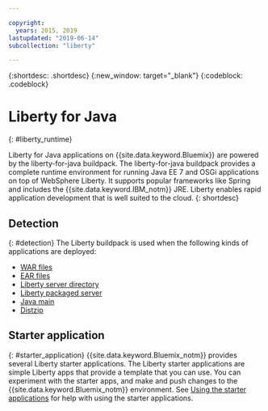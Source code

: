 ```yaml
---

copyright:
  years: 2015, 2019
lastupdated: "2019-06-14"
subcollection: "liberty"

---
```


{:shortdesc: .shortdesc}
{:new_window: target="_blank"}
{:codeblock: .codeblock}

# Liberty for Java
{: #liberty_runtime}

Liberty for Java applications on {{site.data.keyword.Bluemix}} are powered by the liberty-for-java buildpack. The liberty-for-java buildpack provides a complete runtime environment for running Java EE 7 and OSGi applications on top of WebSphere Liberty. It supports popular frameworks like Spring and includes the {{site.data.keyword.IBM_notm}} JRE. Liberty enables rapid application development that is well suited to the cloud.
{: shortdesc}

## Detection
{: #detection}
The Liberty buildpack is used when the following kinds of applications are deployed:
* [WAR files](https://cloud.ibm.com/docs/runtimes/liberty?topic=liberty-options_for_pushing#stand_alone_apps)
* [EAR files](https://cloud.ibm.com/docs/runtimes/liberty?topic=liberty-options_for_pushing#stand_alone_apps)
* [Liberty server directory](https://cloud.ibm.com/docs/runtimes/liberty?topic=liberty-options_for_pushing#server_directory)
* [Liberty packaged server](https://cloud.ibm.com/docs/runtimes/liberty?topic=liberty-options_for_pushing#packaged_server)
* [Java main](https://github.com/cloudfoundry/ibm-websphere-liberty-buildpack/blob/master/docs/java-main.md)
* [Distzip](https://github.com/cloudfoundry/ibm-websphere-liberty-buildpack/blob/master/docs/container-distZip.md)

## Starter application
{: #starter_application}
{{site.data.keyword.Bluemix_notm}} provides several Liberty starter applications.  The Liberty starter applications are simple Liberty apps that provide a template that you can use. You can experiment with the starter apps, and make and push changes to the {{site.data.keyword.Bluemix_notm}} environment.  See [Using the starter applications](/docs/runtimes-common/starter_app_usage.html) for help with using the starter applications.
